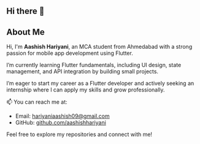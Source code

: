 ## Hi there 👋

## About Me

Hi, I'm **Aashish Hariyani**, an MCA student from Ahmedabad with a strong passion for mobile app development using Flutter.

I’m currently learning Flutter fundamentals, including UI design, state management, and API integration by building small projects.

I’m eager to start my career as a Flutter developer and actively seeking an internship where I can apply my skills and grow professionally.

📫 You can reach me at:  
- Email: hariyaniaashish09@gmail.com  
- GitHub: [github.com/aashishhariyani](https://github.com/aashishhariyani)

Feel free to explore my repositories and connect with me!
